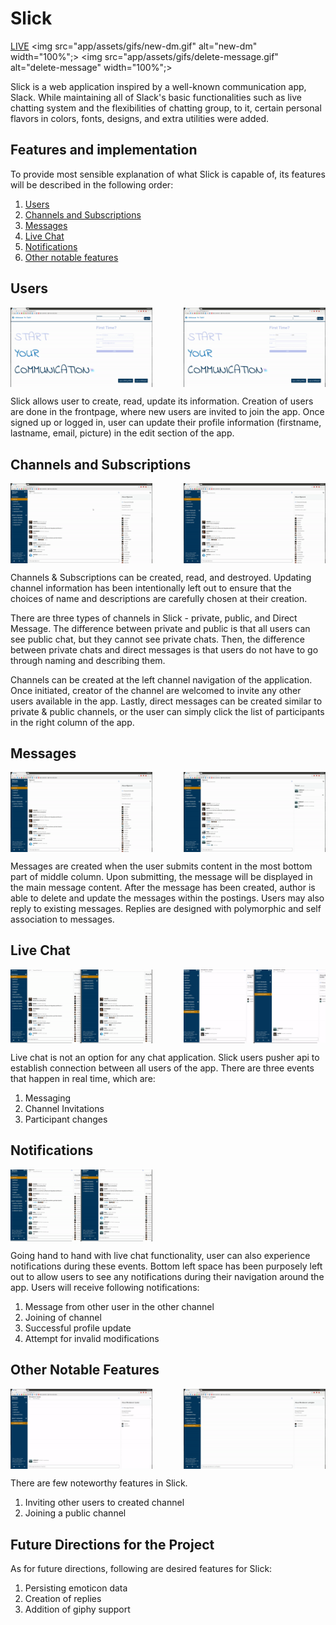 # Slick

[LIVE](https://slick-aa.herokuapp.com/#/)
<img src="app/assets/gifs/new-dm.gif" alt="new-dm" width="100%";>
<img src="app/assets/gifs/delete-message.gif" alt="delete-message" width="100%";>


Slick is a web application inspired by a well-known communication app, Slack. While maintaining all of Slack's basic functionalities such as live chatting system and the flexibilities of chatting group, to it, certain personal flavors in colors, fonts, designs, and extra utilities were added.

## Features and implementation

To provide most sensible explanation of what Slick is capable of, its features  will be described in the following order:
1. [Users](#users)
2. [Channels and Subscriptions](#channels-and-subscriptions)
3. [Messages](#messages)
4. [Live Chat](#live-chat)
5. [Notifications](#notifications)
6. [Other notable features](#other-notable-features)


## Users
<div style="display: flex; justify-content: space-between;">
  <img src="app/assets/gifs/signup.gif" alt="signup" width="45%";>
  <img src="app/assets/gifs/login.gif" alt="login" width="45%";>
</div>

Slick allows user to create, read, update its information. Creation of users are done in the frontpage, where new users are invited to join the app.
Once signed up or logged in, user can update their profile information (firstname, lastname, email, picture) in the edit section of the app.

## Channels and Subscriptions
<div style="display: flex; justify-content: space-between;">
  <img src="app/assets/gifs/new-channel.gif" alt="new-channel" width="45%";>
  <img src="app/assets/gifs/leave-channel.gif" alt="leave-channel" width="45%";>
</div>

Channels & Subscriptions can be created, read, and destroyed. Updating channel information has been intentionally left out to ensure that the choices of
name and descriptions are carefully chosen at their creation.

There are three types of channels in Slick - private, public, and Direct Message. The difference between private and public is that all users can see public chat,
 but they cannot see private chats. Then, the difference between private chats and direct messages is that users do not have to go through naming and describing them.

Channels can be created at the left channel navigation of the application. Once initiated, creator of the channel are welcomed to invite any other users available in the app.
Lastly, direct messages can be created similar to private & public channels, or the user can simply click the list of participants in the right column of the app.


## Messages
<div style="display: flex; justify-content: space-between;">
  <img src="app/assets/gifs/new-message.gif" alt="new-message" width="45%";>
  <img src="app/assets/gifs/edit-message.gif" alt="edit-message" width="45%";>
</div>

Messages are created when the user submits content in the most bottom part of middle column. Upon submitting, the message will be displayed in the main message content.
After the message has been created, author is able to delete and update the messages within the postings.
Users may also reply to existing messages. Replies are designed with polymorphic and self association to messages.

## Live Chat
<div style="display: flex; justify-content: space-between;">
  <img src="app/assets/gifs/chatting.gif" alt="chatting" width="45%";>
  <img src="app/assets/gifs/inviting-live.gif" alt="inviting-live" width="45%";>
</div>

Live chat is not an option for any chat application. Slick users pusher api to establish connection between all users of the app.
There are three events that happen in real time, which are:

1. Messaging
2. Channel Invitations
3. Participant changes

## Notifications
<div style="display: flex; justify-content: space-between;">
<img src="app/assets/gifs/different-room-chat.gif" alt="different-room-chat" width="45%";>
</div>

Going hand to hand with live chat functionality, user can also experience notifications during these events.
Bottom left space has been purposely left out to allow users to see any notifications during their navigation around the app.
Users will receive following notifications:

1. Message from other user in the other channel
2. Joining of channel
3. Successful profile update
4. Attempt for invalid modifications

## Other Notable Features
<div style="display: flex; justify-content: space-between;">
<img src="app/assets/gifs/inviting-people.gif" alt="inviting-people" width="45%";>
<img src="app/assets/gifs/joining.gif" alt="joining" width="45%";>
</div>

There are few noteworthy features in Slick.
1. Inviting other users to created channel
2. Joining a public channel

## Future Directions for the Project

As for future directions, following are desired features for Slick:

1. Persisting emoticon data
2. Creation of replies
3. Addition of giphy support
